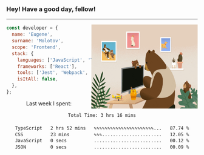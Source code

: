 ### Hey! Have a good day, fellow!
---
<img align='right' alt='GIF' vertical-align='center' src='./src/giphy.gif' width='280px' height='222px'/>

```javascript
const developer = {
  name: 'Eugene',
  surname: 'Molotov',
  scope: 'Frontend',
  stack: {
    languages: ['JavaScript', 'TypeScript'],
    frameworks: ['React'],
    tools: ['Jest', 'Webpack', 'Sass'],
    isItAll: false,
  },
};
```
<p align="center">
  Last week I spent:
</p>
<div align="center">
<!--START_SECTION:waka-->

```txt
Total Time: 3 hrs 16 mins

TypeScript   2 hrs 52 mins   ✎✎✎✎✎✎✎✎✎✎✎✎✎✎✎✎✎✎✎✎✎✎...   87.74 %
CSS          23 mins         ✎✎✎......................   12.05 %
JavaScript   0 secs          .........................   00.12 %
JSON         0 secs          .........................   00.09 %
```

<!--END_SECTION:waka-->

